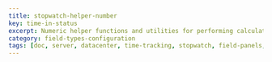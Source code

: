 ```yaml
---
title: stopwatch-helper-number
key: time-in-status
excerpt: Numeric helper functions and utilities for performing calculations and data manipulation with stopwatch field values and time measurements.
category: field-types-configuration
tags: [doc, server, datacenter, time-tracking, stopwatch, field-panels, time-in-status, field-configuration]
---
```

